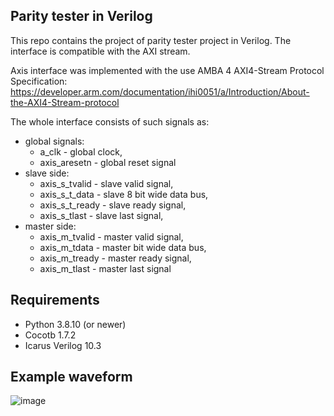 ## Parity tester in Verilog 

This repo contains the project of parity tester project in Verilog. The interface is compatible with the AXI stream.

Axis interface was implemented with the use AMBA 4 AXI4-Stream Protocol Specification: 
<https://developer.arm.com/documentation/ihi0051/a/Introduction/About-the-AXI4-Stream-protocol>

The whole interface consists of such signals as:
- global signals:
  - a_clk - global clock,
  - axis_aresetn - global reset signal
- slave side:
  - axis_s_tvalid - slave valid signal,
  - axis_s_t_data - slave 8 bit wide data bus,
  - axis_s_t_ready - slave ready signal, 
  - axis_s_tlast - slave last signal,
- master side:
  - axis_m_tvalid - master valid signal,
  - axis_m_tdata - master bit wide data bus,
  - axis_m_tready - master ready signal,
  - axis_m_tlast - master last signal
  
## Requirements
  - Python 3.8.10 (or newer)
  - Cocotb 1.7.2
  - Icarus Verilog 10.3 

## Example waveform
![image](https://user-images.githubusercontent.com/56771910/232452856-bcdbb651-470a-4305-9f4f-897fa3d7fdc9.png)



